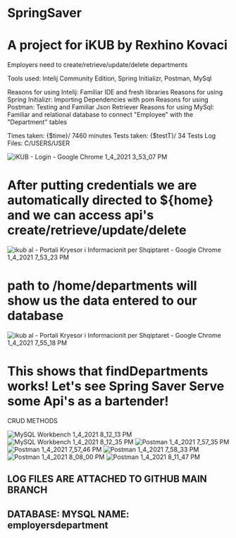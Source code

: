 # SpringSaver


# A project for iKUB by Rexhino Kovaci

Employers need to create/retrieve/update/delete departments

Tools used: Intelij Community Edition, Spring Initializr, Postman, MySql

Reasons for using Intelij: Familiar IDE and fresh libraries Reasons for using Spring Initializr: Importing Dependencies with pom Reasons for using Postman: Testing and Familiar Json Retriever Reasons for using MySql: Familiar and relational database to connect "Employee" with the "Department" tables

Times taken: {$time}/ 7460 minutes Tests taken: {$testT}/ 34 Tests Log Files: C/USERS/USER

![iKUB - Login - Google Chrome 1_4_2021 3_53_07 PM](https://user-images.githubusercontent.com/55946528/103568609-24a1b280-4ec6-11eb-8e4e-9dccc92deeb4.png)

# After putting credentials we are automatically directed to ${home} and we can access api's create/retrieve/update/delete

![ikub al - Portali Kryesor i Informacionit per Shqiptaret - Google Chrome 1_4_2021 7_53_23 PM](https://user-images.githubusercontent.com/55946528/103568846-9548cf00-4ec6-11eb-8858-65da05959169.png)

# path to /home/departments will show us the data entered to our database

![ikub al - Portali Kryesor i Informacionit per Shqiptaret - Google Chrome 1_4_2021 7_55_18 PM](https://user-images.githubusercontent.com/55946528/103568980-d04b0280-4ec6-11eb-8ab1-498869beb207.png)


# This shows that findDepartments works! Let's see Spring Saver Serve some Api's as a bartender!

CRUD METHODS

![MySQL Workbench 1_4_2021 8_12_13 PM](https://user-images.githubusercontent.com/55946528/103570401-549e8500-4ec9-11eb-9dcc-3cd4980d0aa9.png)
![MySQL Workbench 1_4_2021 8_12_35 PM](https://user-images.githubusercontent.com/55946528/103570404-55371b80-4ec9-11eb-8bb3-aeff8dbc434c.png)
![Postman 1_4_2021 7_57_35 PM](https://user-images.githubusercontent.com/55946528/103570407-55cfb200-4ec9-11eb-9e9b-5aa23adecc47.png)
![Postman 1_4_2021 7_57_46 PM](https://user-images.githubusercontent.com/55946528/103570408-55cfb200-4ec9-11eb-9dae-f3747c0a51da.png)
![Postman 1_4_2021 7_58_33 PM](https://user-images.githubusercontent.com/55946528/103570411-56684880-4ec9-11eb-955b-242ac0ad8f25.png)
![Postman 1_4_2021 8_08_00 PM](https://user-images.githubusercontent.com/55946528/103570412-56684880-4ec9-11eb-82b5-4e00c0c32be6.png)
![Postman 1_4_2021 8_11_47 PM](https://user-images.githubusercontent.com/55946528/103570413-5700df00-4ec9-11eb-8e9f-4780ce23125e.png)





## LOG FILES ARE ATTACHED TO GITHUB MAIN BRANCH
## DATABASE: MYSQL NAME: employersdepartment

